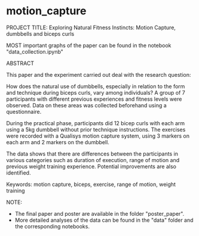 # motion_capture

PROJECT TITLE:
Exploring Natural Fitness Instincts: Motion Capture, dumbbells and biceps curls

MOST important graphs of the paper can be found in the notebook "data_collection.ipynb"

ABSTRACT

This paper and the experiment carried out deal with the research question:

How does the natural use of dumbbells, especially in relation to the form and technique during biceps curls, vary among individuals?
A group of 7 participants with different previous experiences and fitness levels were observed. Data on these areas was collected beforehand using a questionnaire.

During the practical phase, participants did 12 bicep curls with each arm using a 5kg dumbbell without prior technique instructions. The exercises were recorded with a Qualisys motion capture system, using 3 markers on each arm and 2 markers on the dumbbell.

The data shows that there are differences between the participants in various categories such as duration of execution, range of motion and previous weight training experience. Potential improvements are also identified.

Keywords: motion capture, biceps, exercise, range of motion, weight training



NOTE:
- The final paper and poster are available in the folder "poster_paper".
- More detailed analyses of the data can be found in the "data" folder and the corresponding notebooks. 
